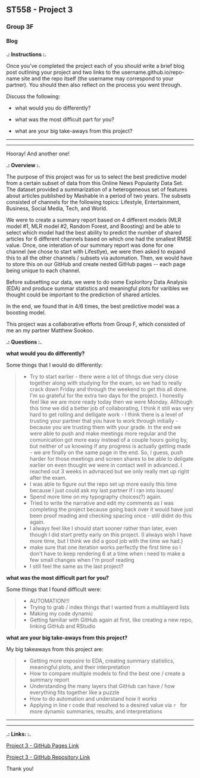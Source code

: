 ## ST558 - Project 3 
### Group 3F

#### Blog

**.: Instructions :.**

Once you’ve completed the project each of you should write a brief blog post outlining your project and two links to the username.github.io/repo-name site and the repo itself (the username may correspond to your partner). You should then also reflect on the process you went through. 

Discuss the following:

- what would you do differently? 

- what was the most difficult part for you?  

- what are your big take-aways from this project?  

________________________________________________________________________________________
________________________________________________________________________________________

Hooray! And another one!

**.: Overview :.**

The purpose of this project was for us to select the best predictive model from a certain subset of data from this Online News Popularity Data Set. The dataset provided a summarization of a heterogeneous set of features about articles published by Mashable in a period of two years. The subsets consisted of channels for the following topics: Lifestyle, Entertainment, Business, Social Media, Tech, and World. 

We were to create a summary report based on 4 different models (MLR model #1, MLR model #2, Random Forest, and Boosting) and be able to select which model had the best  ability to predict the number of shared articles for 6 different channels based on which one had the smallest RMSE value. Once, one interation of our summary report was done for one channel (we chose to start with Lifestlye), we were then asked to expand this to all the other channels / subsets via automation. Then, we would have to store this on our GitHub and create nested GitHub pages -- each page being unique to each channel. 

Before subsetting our data, we were to do some Exploritory Data Analysis (EDA) and produce summar statistics and meaningful plots for varibles we thought could be important to the prediction of shared articles.

In the end, we found that in 4/6 times, the best predictive model was a boosting model.

This project was a collaborative efforts from Group F, which consisted of me an my partner Matthew Sookoo. 

**.: Questions :.**
   
**what would you do differently?**

Some things that I would do differently:

> - Try to start earlier - there were a lot of tihngs due very close together along with studying for the exam, so we had to really crack down Friday and through the weekend to get this all done. I'm so grateful for the extra two days for the project. I honestly feel like we are more ready today then we were Monday.
> Although this time we did a better job of collaborating, I think it still was very hard to get rolling and delligate work -  I think there is a level of trusting your partner that you have to work through initially - because you are trusting them with your grade. In the end we were able to push and make meetings more regular and the comunication got more easy instead of a couple hours going by, but neither of us knowing if any progress is actually getting made - we are finally on the same page in the end. So, I guess, push harder for those meetings and screen shares to be able to deligate earlier on even thought we were in contact well in advanced. I reached out 3 weeks in advnaced but we only really met up right after the exam.
> - I was able to figure out the repo set up more easily this time because I just could ask my last partner if i ran into issues!
> - Spend more time on my typography choices(?) again. 
> - Tried to write the narrative and edit my comments as I was completing the project because going back over it would have just been proof reading and checking spacing once - still didnt do this again.
> - I always feel like I should start sooner rather than later, even though I did start pretty early on this project. (I always wish I have more time, but I think we did a good job with the time we had.)
> - make sure that one iteration works perfectly the first time so I don't have to keep rendering 6 at a time when i need to make a few small changes when I'm proof reading
> - I still feel the same as the last project? 

**what was the most difficult part for you?**

Some things that I found difficult were:

> - AUTOMATION!!!
> - Trying to grab / index things that I wanted from a multilayerd lists
> - Making my code dynamic
> - Getting familiar with GitHub again at first, like creating a new repo, linking GitHub and RStudio

**what are your big take-aways from this project?**

My big takeaways from this project are:

> - Getting more exposire to EDA, creating summary statistics, meaningful plots, and their interpretation  
> - How to compare multiple models to find the best one / create a summary report  
> - Understanding the many layers that GitHub can have / how everything fits together like a puzzle  
> - How to do automation and understand how it works  
> - Applying in line r code that resolved to a desired value via `r ` for more dynamic summaries, results, and interpretations  

________________________________________________________________________________________
________________________________________________________________________________________

**.: Links: :.**
                           
[Project 3 - GitHub Pages Link](https://magarittenguyen.github.io/ST558_Project3_GroupF/)
                                                       
[Project 3 - GitHub Repository Link](https://github.com/magarittenguyen/ST558_Project3_GroupF)
                            
Thank you!
